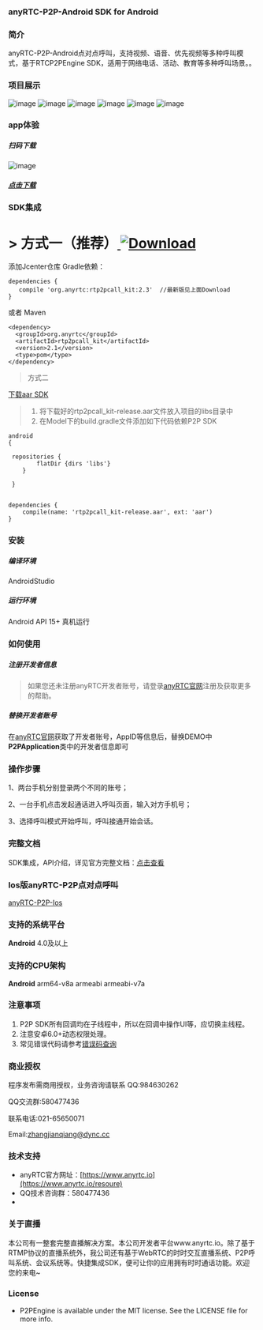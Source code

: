 ### anyRTC-P2P-Android SDK for Android
### 简介
anyRTC-P2P-Android点对点呼叫，支持视频、语音、优先视频等多种呼叫模式，基于RTCP2PEngine SDK，适用于网络电话、活动、教育等多种呼叫场景。。

### 项目展示
![image](https://github.com/AnyRTC/anyRTC-P2P-Android/blob/master/images/p2p1.png)
![image](https://github.com/AnyRTC/anyRTC-P2P-Android/blob/master/images/p2p2.jpg)
![image](https://github.com/AnyRTC/anyRTC-P2P-Android/blob/master/images/p2p3.jpg)
![image](https://github.com/AnyRTC/anyRTC-P2P-Android/blob/master/images/p2p4.jpg)
![image](https://github.com/AnyRTC/anyRTC-P2P-Android/blob/master/images/p2p5.jpg)
![image](https://github.com/AnyRTC/anyRTC-P2P-Android/blob/master/images/p2p6.jpg)


### app体验

##### 扫码下载
![image](https://github.com/AnyRTC/anyRTC-P2P-Android/blob/master/images/demo_qrcode.png)
##### [点击下载](https://www.pgyer.com/anyrtc_p2p_android)


### SDK集成
# > 方式一（推荐）[ ![Download](https://api.bintray.com/packages/dyncanyrtc/anyrtc_dev/anyRTC-P2P-Android/images/download.svg) ](https://bintray.com/dyncanyrtc/anyrtc_dev/anyRTC-P2P-Android/_latestVersion)


添加Jcenter仓库 Gradle依赖：

```
dependencies {
   compile 'org.anyrtc:rtp2pcall_kit:2.3'  //最新版见上面Download
}
```

或者 Maven
```
<dependency>
  <groupId>org.anyrtc</groupId>
  <artifactId>rtp2pcall_kit</artifactId>
  <version>2.1</version>
  <type>pom</type>
</dependency>
```

>方式二

 [下载aar SDK](https://www.anyrtc.io/resoure)

>1. 将下载好的rtp2pcall_kit-release.aar文件放入项目的libs目录中
>2. 在Model下的build.gradle文件添加如下代码依赖P2P SDK

```
android
{

 repositories {
        flatDir {dirs 'libs'}
    }
    
 }
    
```
```
dependencies {
    compile(name: 'rtp2pcall_kit-release.aar', ext: 'aar')
}
```

### 安装

##### 编译环境

AndroidStudio

##### 运行环境

Android API 15+
真机运行

### 如何使用

##### 注册开发者信息

>如果您还未注册anyRTC开发者账号，请登录[anyRTC官网](http://www.anyrtc.io)注册及获取更多的帮助。

##### 替换开发者账号
在[anyRTC官网](http://www.anyrtc.io)获取了开发者账号，AppID等信息后，替换DEMO中
**P2PApplication**类中的开发者信息即可

### 操作步骤

1、两台手机分别登录两个不同的账号；

2、一台手机点击发起通话进入呼叫页面，输入对方手机号；

3、选择呼叫模式开始呼叫，呼叫接通开始会话。

### 完整文档
SDK集成，API介绍，详见官方完整文档：[点击查看](https://www.anyrtc.io/resoure)

### Ios版anyRTC-P2P点对点呼叫

[anyRTC-P2P-Ios](https://github.com/AnyRTC/anyRTC-P2P-iOS)


### 支持的系统平台
**Android** 4.0及以上

### 支持的CPU架构
**Android** arm64-v8a  armeabi armeabi-v7a


### 注意事项
1. P2P SDK所有回调均在子线程中，所以在回调中操作UI等，应切换主线程。
2. 注意安卓6.0+动态权限处理。
3. 常见错误代码请参考[错误码查询](https://www.anyrtc.io/resoure)

### 商业授权
程序发布需商用授权，业务咨询请联系 QQ:984630262 

QQ交流群:580477436

联系电话:021-65650071

Email:zhangjianqiang@dync.cc

### 技术支持 
- anyRTC官方网址：[https://www.anyrtc.io](https://www.anyrtc.io/resoure)
- QQ技术咨询群：580477436
- 

### 关于直播

本公司有一整套完整直播解决方案。本公司开发者平台www.anyrtc.io。除了基于RTMP协议的直播系统外，我公司还有基于WebRTC的时时交互直播系统、P2P呼叫系统、会议系统等。快捷集成SDK，便可让你的应用拥有时时通话功能。欢迎您的来电~

### License

- P2PEngine is available under the MIT license. See the LICENSE file for more info.





   



 
